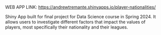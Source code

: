 WEB APP LINK: https://andrewtremante.shinyapps.io/player-nationalities/

Shiny App built for final project for Data Science course in Spring 2024. It allows users to investigate different factors that impact the values of players, most specifically their nationality and their leagues. 
